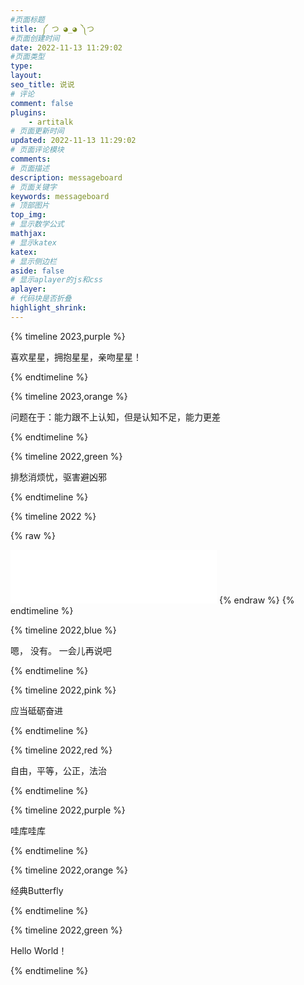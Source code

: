 ```yaml
---
#页面标题
title: ༼ つ ◕_◕ ༽つ
#页面创建时间
date: 2022-11-13 11:29:02
#页面类型
type:
layout: 
seo_title: 说说
# 评论
comment: false
plugins:
    - artitalk
# 页面更新时间
updated: 2022-11-13 11:29:02
# 页面评论模块
comments: 
# 页面描述
description: messageboard
# 页面关键字
keywords: messageboard
# 顶部图片
top_img: 
# 显示数学公式
mathjax: 
# 显示katex
katex:
# 显示侧边栏
aside: false
# 显示aplayer的js和css
aplayer:
# 代码块是否折叠
highlight_shrink: 
---
```


{% timeline 2023,purple %}
<!-- timeline 06-04 -->
喜欢星星，拥抱星星，亲吻星星！
<!-- endtimeline -->
{% endtimeline %}

{% timeline 2023,orange %}
<!-- timeline 2-24 -->
问题在于：能力跟不上认知，但是认知不足，能力更差
<!-- endtimeline -->
{% endtimeline %}

{% timeline 2022,green %}
<!-- timeline 11-24 -->
排愁消烦忧，驱害避凶邪
<!-- endtimeline -->
{% endtimeline %}


{% timeline 2022 %}
<!-- timeline 10-19 -->
{% raw %}
<iframe frameborder="no" border="0" marginwidth="0" marginheight="0" width=330 height=86 src="//music.163.com/outchain/player?type=2&id=29812004&auto=0&height=66"></iframe>
{% endraw %}
<!-- endtimeline -->
{% endtimeline %}

{% timeline 2022,blue %}
<!-- timeline 10-18 -->
嗯，
没有。
一会儿再说吧
<!-- endtimeline -->
{% endtimeline %}

{% timeline 2022,pink %}
<!-- timeline 09-10 -->
应当砥砺奋进
<!-- endtimeline -->
{% endtimeline %}

{% timeline 2022,red %}
<!-- timeline 08-14 -->
自由，平等，公正，法治
<!-- endtimeline -->
{% endtimeline %}

{% timeline 2022,purple %}
<!-- timeline 06-10 -->
哇库哇库
<!-- endtimeline -->
{% endtimeline %}

{% timeline 2022,orange %}
<!-- timeline 05-09 -->
经典Butterfly
<!-- endtimeline -->
{% endtimeline %}

{% timeline 2022,green %}
<!-- timeline 05-01 -->
Hello World！
<!-- endtimeline -->
{% endtimeline %}
